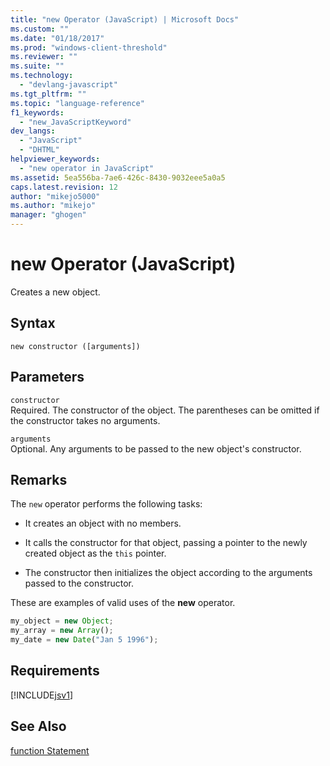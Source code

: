 ```yaml
---
title: "new Operator (JavaScript) | Microsoft Docs"
ms.custom: ""
ms.date: "01/18/2017"
ms.prod: "windows-client-threshold"
ms.reviewer: ""
ms.suite: ""
ms.technology: 
  - "devlang-javascript"
ms.tgt_pltfrm: ""
ms.topic: "language-reference"
f1_keywords: 
  - "new_JavaScriptKeyword"
dev_langs: 
  - "JavaScript"
  - "DHTML"
helpviewer_keywords: 
  - "new operator in JavaScript"
ms.assetid: 5ea556ba-7ae6-426c-8430-9032eee5a0a5
caps.latest.revision: 12
author: "mikejo5000"
ms.author: "mikejo"
manager: "ghogen"
---
```

# new Operator (JavaScript)
Creates a new object.  
  
## Syntax  
  
```  
new constructor ([arguments])   
```  
  
## Parameters  
 `constructor`  
 Required. The constructor of the object. The parentheses can be omitted if the constructor takes no arguments.  
  
 `arguments`  
 Optional. Any arguments to be passed to the new object's constructor.  
  
## Remarks  
 The `new` operator performs the following tasks:  
  
-   It creates an object with no members.  
  
-   It calls the constructor for that object, passing a pointer to the newly created object as the `this` pointer.  
  
-   The constructor then initializes the object according to the arguments passed to the constructor.  
  
 These are examples of valid uses of the **new** operator.  
  
```javascript  
my_object = new Object;  
my_array = new Array();  
my_date = new Date("Jan 5 1996");  
```  
  
## Requirements  
 [!INCLUDE[jsv1](../../javascript/misc/includes/jsv1-md.md)]  
  
## See Also  
 [function Statement](../../javascript/reference/function-statement-javascript.md)